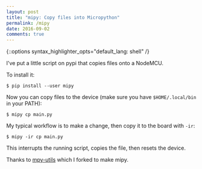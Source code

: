 ```yaml
---
layout: post
title: "mipy: Copy files into Micropython"
permalink: /mipy
date: 2016-09-02
comments: true
---
```

{::options syntax_highlighter_opts="default_lang: shell" /}

I've put a little script on pypi that copies files onto a NodeMCU.

To install it:

    $ pip install --user mipy

Now you can copy files to the device (make sure you have `$HOME/.local/bin` in your
PATH):

    $ mipy cp main.py

My typical workflow is to make a change, then copy it to the board with `-ir`:

    $ mipy -ir cp main.py

This interrupts the running script, copies the file, then resets the device.

Thanks to [mpy-utils](https://github.com/nickzoic/mpy-utils) which I forked to
make mipy.
